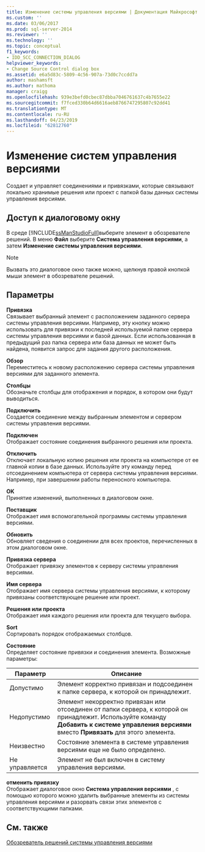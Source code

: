 ```yaml
---
title: Изменение системы управления версиями | Документация Майкрософт
ms.custom: ''
ms.date: 03/06/2017
ms.prod: sql-server-2014
ms.reviewer: ''
ms.technology: ''
ms.topic: conceptual
f1_keywords:
- IDD_SCC_CONNECTION_DIALOG
helpviewer_keywords:
- Change Source Control dialog box
ms.assetid: e6a5d83c-5809-4c56-907a-73d0c7ccdd7a
author: mashamsft
ms.author: mathoma
manager: craigg
ms.openlocfilehash: 939e3befd0cbec87dbba7046761637c4b7655e22
ms.sourcegitcommit: f7fced330b64d6616aeb8766747295807c92dd41
ms.translationtype: MT
ms.contentlocale: ru-RU
ms.lasthandoff: 04/23/2019
ms.locfileid: "62812760"
---
```

# <a name="change-source-control"></a>Изменение систем управления версиями
  Создает и управляет соединениями и привязками, которые связывают локально хранимые решения или проект с папкой базы данных системы управления версиями.  
  
## <a name="dialog-box-access"></a>Доступ к диалоговому окну  
 В среде [!INCLUDE[ssManStudioFull](../includes/ssmanstudiofull-md.md)]выберите элемент в обозревателе решений. В меню **Файл** выберите **Система управления версиями**, а затем **Изменение системы управления версиями**.  
  
> [!NOTE]  
>  Вызвать это диалоговое окно также можно, щелкнув правой кнопкой мыши элемент в обозревателе решений.  
  
## <a name="options"></a>Параметры  
 **Привязка**  
 Связывает выбранный элемент с расположением заданного сервера системы управления версиями. Например, эту кнопку можно использовать для привязки к последней используемой папке сервера системы управления версиями и базой данных. Если использованная в предыдущий раз папка сервера или база данных не может быть найдена, появится запрос для задания другого расположения.  
  
 **Обзор**  
 Переместитесь к новому расположению сервера системы управления версиями для заданного элемента.  
  
 **Столбцы**  
 Обозначьте столбцы для отображения и порядок, в котором они будут выводиться.  
  
 **Подключить**  
 Создается соединение между выбранным элементом и сервером системы управления версиями.  
  
 **Подключен**  
 Отображает состояние соединения выбранного решения или проекта.  
  
 **Отключить**  
 Отключает локальную копию решения или проекта на компьютере от ее главной копии в базе данных. Используйте эту команду перед отсоединением компьютера от сервера системы управления версиями. Например, при завершении работы переносного компьютера.  
  
 **OK**  
 Принятие изменений, выполненных в диалоговом окне.  
  
 **Поставщик**  
 Отображает имя вспомогательной программы системы управления версиями.  
  
 **Обновить**  
 Обновляет сведения о соединении для всех проектов, перечисленных в этом диалоговом окне.  
  
 **Привязка сервера**  
 Отображает привязку элементов к серверу системы управления версиями.  
  
 **Имя сервера**  
 Отображает имя сервера системы управления версиями, к которому привязаны соответствующее решение или проект.  
  
 **Решения или проекта**  
 Отображает имя каждого решения или проекта для текущего выбора.  
  
 **Sort**  
 Сортировать порядок отображаемых столбцов.  
  
 **Состояние**  
 Определяет состояние привязки и соединения элемента. Возможные параметры:  
  
|**Параметр**|**Описание**|  
|----------------|---------------------|  
|Допустимо|Элемент корректно привязан и подсоединен к папке сервера, к которой он принадлежит.|  
|Недопустимо|Элемент некорректно привязан или отсоединен от папки сервера, к которой он принадлежит. Используйте команду **Добавить к системе управления версиями** вместо **Привязать** для этого элемента.|  
|Неизвестно|Состояние элемента в системе управления версиями еще не было определено.|  
|Не управляется|Элемент не был включен в систему управления версиями.|  
  
 **отменить привязку**  
 Отображает диалоговое окно **Система управления версиями** , с помощью которого можно удалить выбранные элементы из системы управления версиями и разорвать связи этих элементов с соответствующими папками.  
  
## <a name="see-also"></a>См. также  
 [Обозреватель решений системы управления версиями](../../2014/database-engine/solution-explorer-source-control.md)  
  
  
